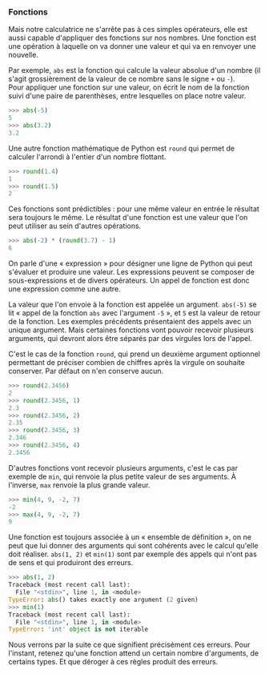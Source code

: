 ### Fonctions

Mais notre calculatrice ne s'arrête pas à ces simples opérateurs, elle est aussi capable d'appliquer des fonctions sur nos nombres.
Une fonction est une opération à laquelle on va donner une valeur et qui va en renvoyer une nouvelle.

Par exemple, `abs` est la fonction qui calcule la valeur absolue d'un nombre (il s'agit grossièrement de la valeur de ce nombre sans le signe `+` ou `-`).  
Pour appliquer une fonction sur une valeur, on écrit le nom de la fonction suivi d'une paire de parenthèses, entre lesquelles on place notre valeur.

```python
>>> abs(-5)
5
>>> abs(3.2)
3.2
```

Une autre fonction mathématique de Python est `round` qui permet de calculer l'arrondi à l'entier d'un nombre flottant.

```python
>>> round(1.4)
1
>>> round(1.5)
2
```

Ces fonctions sont prédictibles : pour une même valeur en entrée le résultat sera toujours le même.
Le résultat d'une fonction est une valeur que l'on peut utiliser au sein d'autres opérations.

```python
>>> abs(-2) * (round(3.7) - 1)
6
```

On parle d'une « expression » pour désigner une ligne de Python qui peut s'évaluer et produire une valeur.
Les expressions peuvent se composer de sous-expressions et de divers opérateurs.
Un appel de fonction est donc une expression comme une autre.

La valeur que l'on envoie à la fonction est appelée un argument. `abs(-5)` se lit « appel de la fonction `abs` avec l'argument `-5` », et `5` est la valeur de retour de la fonction.
Les exemples précédents présentaient des appels avec un unique argument.
Mais certaines fonctions vont pouvoir recevoir plusieurs arguments, qui devront alors être séparés par des virgules lors de l'appel.

C'est le cas de la fonction `round`, qui prend un deuxième argument optionnel permettant de préciser combien de chiffres après la virgule on souhaite conserver.
Par défaut on n'en conserve aucun.

```python
>>> round(2.3456)
2
>>> round(2.3456, 1)
2.3
>>> round(2.3456, 2)
2.35
>>> round(2.3456, 3)
2.346
>>> round(2.3456, 4)
2.3456
```

D'autres fonctions vont recevoir plusieurs arguments, c'est le cas par exemple de `min`, qui renvoie la plus petite valeur de ses arguments.
À l'inverse, `max` renvoie la plus grande valeur.

```python
>>> min(4, 9, -2, 7)
-2
>>> max(4, 9, -2, 7)
9
```

Une fonction est toujours associée à un « ensemble de définition », on ne peut que lui donner des arguments qui sont cohérents avec le calcul qu'elle doit réaliser.
`abs(1, 2)` et `min(1)` sont par exemple des appels qui n'ont pas de sens et qui produiront des erreurs.

```python
>>> abs(1, 2)
Traceback (most recent call last):
  File "<stdin>", line 1, in <module>
TypeError: abs() takes exactly one argument (2 given)
>>> min(1)
Traceback (most recent call last):
  File "<stdin>", line 1, in <module>
TypeError: 'int' object is not iterable
```

Nous verrons par la suite ce que signifient précisément ces erreurs.
Pour l'instant, retenez qu'une fonction attend un certain nombre d'arguments, de certains types. Et que déroger à ces règles produit des erreurs.
